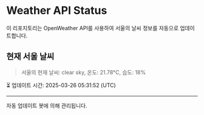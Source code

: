 
# Weather API Status

이 리포지토리는 OpenWeather API를 사용하여 서울의 날씨 정보를 자동으로 업데이트합니다.

## 현재 서울 날씨
> 서울의 현재 날씨: clear sky, 온도: 21.78°C, 습도: 18%

⏳ 업데이트 시간: 2025-03-26 05:31:52 (UTC)

---
자동 업데이트 봇에 의해 관리됩니다.
